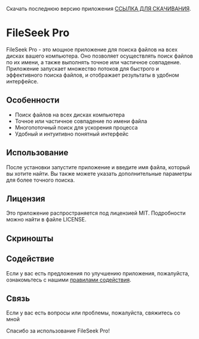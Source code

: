 Скачать последнюю версию приложения [ССЫЛКА ДЛЯ СКАЧИВАНИЯ](https://github.com/AirSoftick/FileSeek-Pro/releases/tag/untagged-1eff411833f6a375a264).

# FileSeek Pro

FileSeek Pro - это мощное приложение для поиска файлов на всех дисках вашего компьютера. Оно позволяет осуществлять поиск файлов по их имени, а также выполнять точное или частичное совпадение. Приложение запускает множество потоков для быстрого и эффективного поиска файлов, и отображает результаты в удобном интерфейсе.

## Особенности

- Поиск файлов на всех дисках компьютера
- Точное или частичное совпадение по имени файла
- Многопоточный поиск для ускорения процесса
- Удобный и интуитивно понятный интерфейс

## Использование

После установки запустите приложение и введите имя файла, который вы хотите найти. Вы также можете указать дополнительные параметры для более точного поиска.

## Лицензия

Это приложение распространяется под лицензией MIT. Подробности можно найти в файле LICENSE.

## Скриношты

## Содействие

Если у вас есть предложения по улучшению приложения, пожалуйста, ознакомьтесь с нашими [правилами содействия](CONTRIBUTING.md).

## Связь

Если у вас есть вопросы или проблемы, пожалуйста, свяжитесь со мной

Спасибо за использование FileSeek Pro!
